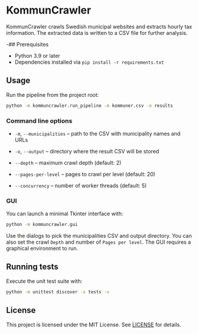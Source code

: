 # KommunCrawler

KommunCrawler crawls Swedish municipal websites and extracts hourly tax
information. The extracted data is written to a CSV file for further analysis.

-## Prerequisites

- Python 3.9 or later
- Dependencies installed via `pip install -r requirements.txt`

## Usage

Run the pipeline from the project root:

```bash
python -m kommuncrawler.run_pipeline -m kommuner.csv -o results
```

### Command line options

- `-m`, `--municipalities` – path to the CSV with municipality names and URLs
- `-o`, `--output` – directory where the result CSV will be stored
- `--depth` – maximum crawl depth (default: 2)
- `--pages-per-level` – pages to crawl per level (default: 20)

- `--concurrency` – number of worker threads (default: 5)


### GUI

You can launch a minimal Tkinter interface with:

```bash
python -m kommuncrawler.gui
```

Use the dialogs to pick the municipalities CSV and output directory.
You can also set the crawl `Depth` and number of `Pages per level`.
The GUI requires a graphical environment to run.

## Running tests

Execute the unit test suite with:

```bash
python -m unittest discover -s tests -v
```

## License

This project is licensed under the MIT License. See [LICENSE](LICENSE) for
details.


